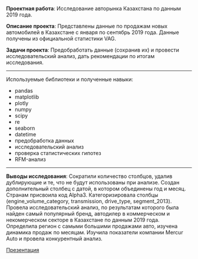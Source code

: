 **Проектная работа**: Исследование авторынка Казахстана по данным 2019 года.

**Описание проекта**: Представлены данные по продажам новых автомобилей в Казахстане с января по сентябрь 2019 года. Данные получены из официальной статистики VAG.

**Задачи проекта**: Предобработать данные (сохранив их) и провести исследовательский анализ, дать рекомендации по итогам исследования.

-----

Используемые библиотеки и полученные навыки:

+ pandas
+ matplotlib
+ plotly
+ numpy
+ scipy
+ re
+ seaborn
+ datetime
+ предобработка данных
+ исследовательский анализ
+ проверка статистических гипотез
+ RFM-анализ

-----

**Выводы исследования**: Сократили количество столбцов, удалив дублирующие и те, что не будут использованы при анализе. Создан дополнительный столбец с датой, в котором объединены год и месяц. Странам присвоила код Alpha3. Категоризировала столбцы (engine_volume_category, transmission, drive_type, segment_2013). Провела исследовательский анализ, по результатам которого была найден самый популярный бренд, автодилер в коммерческом и некомерческом секторе в Казахстане по данным 2019 года. Определила регион с самыми большими продажами авто, изучена динамика продаж по месяцам. Изучила показатели компании Mercur Auto и провела конкурентный анализ. 

[Презентация](https://clck.ru/394RUq)
